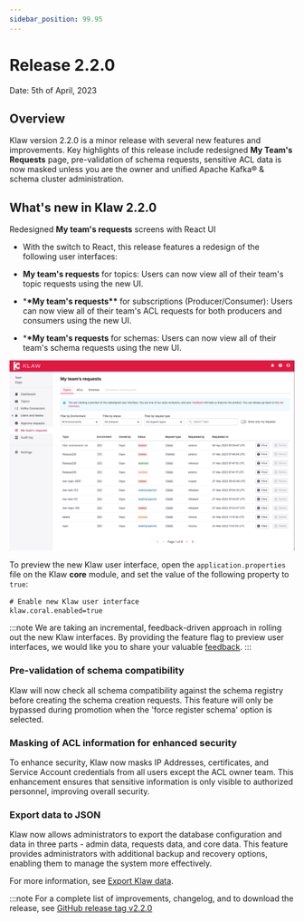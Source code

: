 ```yaml
---
sidebar_position: 99.95
---
```


# Release 2.2.0

Date: 5th of April, 2023

## Overview

Klaw version 2.2.0 is a minor release with several new features and
improvements. Key highlights of this release include redesigned **My
Team's Requests** page, pre-validation of schema requests, sensitive ACL
data is now masked unless you are the owner and unified Apache Kafka® & schema
cluster administration.

## What's new in Klaw 2.2.0

Redesigned **My team's requests** screens with React UI

- With the switch to React, this release features a
  redesign of the following user interfaces:

- **My team's requests** for topics: Users can now view all of their
  team's topic requests using the new UI.
- \***\*My team's requests\*\*** for subscriptions (Producer/Consumer): Users can
  now view all of their team's ACL requests for both producers and
  consumers using the new UI.
- \***\*My team's requests** for schemas: Users can now view all of their
  team's schema requests using the new UI.

![image](../../static/images/release-220-react-ui.png)

To preview the new Klaw user interface, open the
`application.properties` file on the Klaw **core** module, and set the
value of the following property to `true`:

    # Enable new Klaw user interface
    klaw.coral.enabled=true

:::note
We are taking an incremental, feedback-driven approach in rolling out
the new Klaw interfaces. By providing the feature flag to preview user
interfaces, we would like you to share your valuable
[feedback](https://github.com/aiven/klaw/issues/new?assignees=&labels=&template=03_feature.md).
:::

### Pre-validation of schema compatibility

Klaw will now check all schema compatibility against the schema registry
before creating the schema creation requests. This feature will only be
bypassed during promotion when the 'force register schema' option is
selected.

### Masking of ACL information for enhanced security

To enhance security, Klaw now masks IP Addresses, certificates, and Service
Account credentials from all users except the ACL owner team. This
enhancement ensures that sensitive information is only visible to
authorized personnel, improving overall security.

### Export data to JSON

Klaw now allows administrators to export the database configuration and
data in three parts - admin data, requests data, and core data. This
feature provides administrators with additional backup and recovery
options, enabling them to manage the system more effectively.

For more information, see [Export Klaw
data](../../docs/metadata-management/import-export/exportdata).

:::note
For a complete list of improvements, changelog, and to download the
release, see [GitHub release tag v2.2.0](https://github.com/aiven/klaw/releases/tag/v2.2.0)
